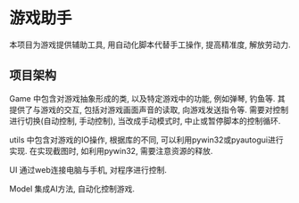 # 游戏助手

本项目为游戏提供辅助工具, 用自动化脚本代替手工操作, 提高精准度, 解放劳动力.

## 项目架构

Game 中包含对游戏抽象形成的类, 以及特定游戏中的功能, 例如弹琴, 钓鱼等. 其提供了与游戏的交互, 包括对游戏画面声音的读取, 向游戏发送指令等. 需要对控制进行切换(自动控制, 手动控制), 当改成手动模式时, 中止或暂停脚本的控制循环.

utils 中包含对游戏的IO操作, 根据库的不同, 可以利用pywin32或pyautogui进行实现. 在实现截图时, 如利用pywin32, 需要注意资源的释放.

UI 通过web连接电脑与手机, 对程序进行控制.

Model 集成AI方法, 自动化控制游戏.
